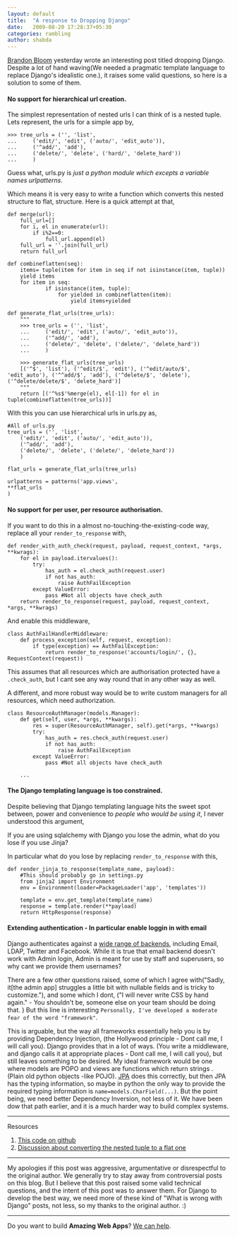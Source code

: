 ```yaml
---
layout: default
title:  "A response to Dropping Django"
date:   2009-08-20 17:28:37+05:30
categories: rambling
author: shabda
---
```

[Brandon Bloom](http://blog.brandonbloom.name/2009/08/dropping-django.html) yesterday wrote an interesting post titled
dropping Django. Despite a lot of hand waving(We needed a pragmatic template language to replace Django's idealistic one.),
it raises some valid questions, so here is a solution to some of them.

#### No support for hierarchical url creation.

The simplest representation of nested urls I can think of is a nested tuple. Lets represent,
the urls for a simple app by,

    >>> tree_urls = ('', 'list',
    ...     ('edit/', 'edit', ('auto/', 'edit_auto')),
    ...     ('^add/', 'add'),
    ...     ('delete/', 'delete', ('hard/', 'delete_hard'))
    ...     )

Guess what, urls.py is *just a python module which excepts a variable names urlpatterns*.

Which means it is very easy to write a function which converts this nested structure to flat, structure.
Here is a quick attempt at that,

    def merge(url):
        full_url=[]
        for i, el in enumerate(url):
            if i%2==0:
                full_url.append(el)
        full_url = ''.join(full_url)
        return full_url

    def combineflatten(seq):
        items= tuple(item for item in seq if not isinstance(item, tuple))
        yield items
        for item in seq:
                if isinstance(item, tuple):
                    for yielded in combineflatten(item):
                        yield items+yielded

    def generate_flat_urls(tree_urls):
        """
        >>> tree_urls = ('', 'list',
        ...     ('edit/', 'edit', ('auto/', 'edit_auto')),
        ...     ('^add/', 'add'),
        ...     ('delete/', 'delete', ('delete/', 'delete_hard'))
        ...     )

        >>> generate_flat_urls(tree_urls)
        [('^$', 'list'), ('^edit/$', 'edit'), ('^edit/auto/$', 'edit_auto'), ('^^add/$', 'add'), ('^delete/$', 'delete'), ('^delete/delete/$', 'delete_hard')]
        """
        return [('^%s$'%merge(el), el[-1]) for el in tuple(combineflatten(tree_urls))]

With this you can use hierarchical urls in urls.py as,

    #All of urls.py
    tree_urls = ('', 'list',
        ('edit/', 'edit', ('auto/', 'edit_auto')),
        ('^add/', 'add'),
        ('delete/', 'delete', ('delete/', 'delete_hard'))
        )

    flat_urls = generate_flat_urls(tree_urls)

    urlpatterns = patterns('app.views',
    **flat_urls
    )

#### No support for per user, per resource authorisation.

If you want to do this in a almost no-touching-the-existing-code way, replace all your `render_to_response` with,

    def render_with_auth_check(request, payload, request_context, *args, **kwrags):
        for el in payload.itervalues():
            try:
                has_auth = el.check_auth(request.user)
                if not has_auth:
                    raise AuthFailException
            except ValueError:
                pass #Not all objects have check_auth
        return render_to_response(request, payload, request_context, *args, **kwrags)

And enable this middleware,

    class AuthFailHandlerMiddleware:
        def process_exception(self, request, exception):
            if type(exception) == AuthFailException:
                return render_to_response('accounts/login/', {}, RequestContext(request))


This assumes that all resources which are authorisation protected have a `.check_auth`,
but I cant see any way round that in any other way as well.

A different, and more robust way would be to write custom managers for all resources, which need authorization.

    class ResourceAuthManager(models.Manager):
        def get(self, user, *args, **kwargs):
            res = super(ResourceAuthManager, self).get(*args, **kwargs)
            try:
                has_auth = res.check_auth(request.user)
                if not has_auth:
                    raise AuthFailException
            except ValueError:
                pass #Not all objects have check_auth

        ...

#### The Django templating language is too constrained.

Despite believing that Django templating language hits the sweet spot between, power
and convenience to *people who would be using it*, I never understood this argument,

If you are using sqlalchemy with Django you lose the admin, what do you lose if you use Jinja?

In particular what do you lose by replacing `render_to_response` with this,

    def render_jinja_to_response(template_name, payload):
        #This should probably go in settings.py
        from jinja2 import Environment
        env = Environment(loader=PackageLoader('app', 'templates'))

        template = env.get_template(template_name)
        response = template.render(**payload)
        return HttpResponse(response)

#### Extending authentication - In particular enable loggin in with email

Django authenticates against a [wide range of backends](http://www.google.co.in/search?hl=en&client=firefox-a&rls=org.mozilla%3Aen-US%3Aofficial&hs=GGQ&q=authentication+backends+site%3Adjangosnippets.org&btnG=Search&meta=&aq=f&oq=),
including Email, LDAP, Twitter and Facebook. While it is true that email backend doesn't work
with Admin login, Admin is meant for use by staff and superusers, so why cant we provide
them usernames?

There are a few other questions raised, some of which I agree with("Sadly, it[the admin app]
struggles a little bit with nullable fields and is tricky to customize."), and some which I dont,
("I will never write CSS by hand again." - You shouldn't be, someone else on your team should be doing that. )
But this line is interesting `Personally, I've developed a moderate fear of the word "framework"`.

This is arguable, but the way all frameworks essentially help you is by providing
Dependency Injection, (the Hollywood principle - Dont call me, I will call you).
Django provides that in a lot of ways. (You write a middleware, and django calls
it at appropriate places - Dont call me, I will call you), but still leaves something to be desired.
My ideal framework would be one where models are POPO and views are functions which return strings
. (Plain old python objects -like POJO). [JPA](http://java.sun.com/developer/technicalArticles/J2EE/jpa/figure6.html) does this correctly,
but then JPA has the typing information, so maybe in python the only way to provide the required typing
information is `name=models.CharField(...)`. But the point being, we need better Dependency Inversion,
not less of it. We have been dow that path earlier, and it is a much harder way to build complex systems.

-------
Resources

1. [This code on github](http://gist.github.com/171016)
2. [Discussion about converting the nested tuple to a flat one](http://stackoverflow.com/questions/1302653/convert-a-nested-dataset-to-a-flat-dataset-while-retaining-enough-data-to-conver)

--------
My apologies if this post was aggressive, argumentative or disrespectful to the
original author. We generally try to stay away from controversial posts on this blog. But
I believe that this post raised some valid technical questions, and the intent of this
post was to answer them. For Django to develop the best way, we need more of these kind
of "What is wrong with Django" posts, not less, so my thanks to the original author. :)

--------
Do you want to build **Amazing Web Apps**? [We can help](http://www.agiliq.com/contact/).

